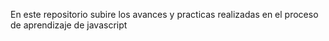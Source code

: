 En este repositorio subire los avances y practicas realizadas en el proceso de aprendizaje de 
javascript 
